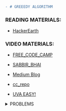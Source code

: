 ```diff
- # GREEEDY ALGORITHM

```

####

### READING MATERIALS:

- [HackerEarth](https://github.com/user/repo/blob/branch/other_file.md)

### VIDEO MATERIALS:

- [FREE_CODE_CAMP](https://www.youtube.com/watch?v=bC7o8P_Ste4)

- [SABBIR_BHAI](https://drive.google.com/file/d/1UFCLr2uAPhx8v6NwEQNjEKrLyPr_sUYG/view)

- [Medium Blog](https://medium.com/techie-delight/top-7-greedy-algorithm-problems-3885feaf9430)

- [cc_repo](https://github.com/the-hyp0cr1t3/CC/blob/master/Beginner%20Topics/%5BS1%5D%20Greed%20is%20good%2C%20sort%20of/%5BEP%202%5D%20Greedy.md)

- [UVA EASY!](https://onlinejudge.org/index.php?option=com_onlinejudge&Itemid=8&category=657)

<details>
  <summary>PROBLEMS </summary>
  
  ### Problems Store
  - [Medium Blog](https://medium.com/techie-delight/top-7-greedy-algorithm-problems-3885feaf9430)

- [cc_repo](https://github.com/the-hyp0cr1t3/CC/blob/master/Beginner%20Topics/%5BS1%5D%20Greed%20is%20good%2C%20sort%20of/%5BEP%202%5D%20Greedy.md)

- [UVA EASY!](https://onlinejudge.org/index.php?option=com_onlinejudge&Itemid=8&category=657)
</details>
